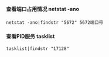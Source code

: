 #### 查看端口占用情况 netstat -ano

```
netstat -ano|findstr "5672" 5672端口号
```

#### 查看PID服务 tasklist

```
tasklist|findstr "17128"
```

